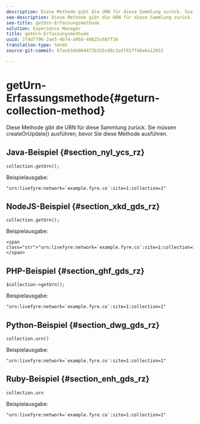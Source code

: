 ```yaml
---
description: Diese Methode gibt die URN für diese Sammlung zurück. Sie müssen createOrUpdate() ausführen, bevor Sie diese Methode ausführen.
seo-description: Diese Methode gibt die URN für diese Sammlung zurück. Sie müssen createOrUpdate() ausführen, bevor Sie diese Methode ausführen.
seo-title: getUrn-Erfassungsmethode
solution: Experience Manager
title: getUrn-Erfassungsmethode
uuid: 2f4d7796-2ae5-4b74-a958-40825c6bff16
translation-type: tm+mt
source-git-commit: 67aeb3de964473b326c88c3a3f81ff48a6a12652

---
```



# getUrn-Erfassungsmethode{#geturn-collection-method}

Diese Methode gibt die URN für diese Sammlung zurück. Sie müssen createOrUpdate() ausführen, bevor Sie diese Methode ausführen.

## Java-Beispiel {#section_nyl_ycs_rz}

```
collection.getUrn(); 
```

Beispielausgabe:

```
"urn:livefyre:network=`example.fyre.co`:site=1:collection=1" 
```

## NodeJS-Beispiel {#section_xkd_gds_rz}

```
collection.getUrn(); 
```

Beispielausgabe:

```
<span class="str">"urn:livefyre:network=`example.fyre.co`:site=1:collection=1"</span>
```

## PHP-Beispiel {#section_ghf_gds_rz}

```
$collection->getUrn(); 
```

Beispielausgabe:

```
"urn:livefyre:network=`example.fyre.co`:site=1:collection=1" 
```

## Python-Beispiel {#section_dwg_gds_rz}

```
collection.urn() 
```

Beispielausgabe:

```
"urn:livefyre:network=`example.fyre.co`:site=1:collection=1" 
```

## Ruby-Beispiel {#section_enh_gds_rz}

```
collection.urn
```

Beispielausgabe:

```
"urn:livefyre:network=`example.fyre.co`:site=1:collection=1" 
```

